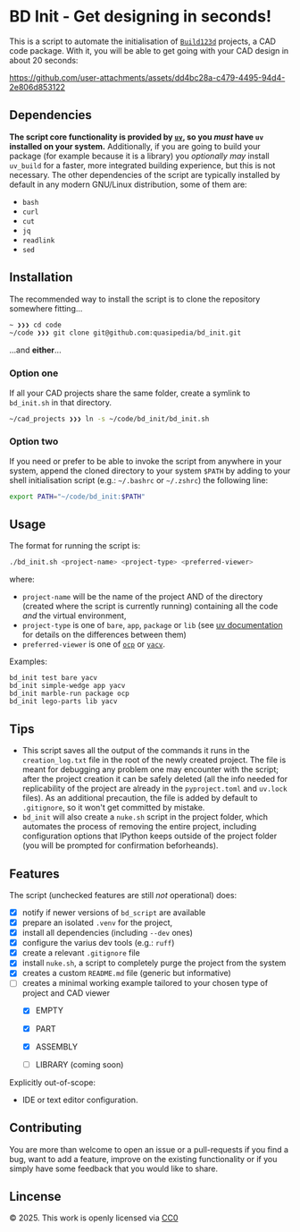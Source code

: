 # BD Init - Get designing in seconds!
This is a script to automate the initialisation of [`Build123d`](https://github.com/gumyr/build123d) projects, a CAD code package.
With it, you will be able to get going with your CAD design in about 20 seconds:

https://github.com/user-attachments/assets/dd4bc28a-c479-4495-94d4-2e806d853122


## Dependencies
**The script core functionality is provided by [`uv`](https://github.com/astral-sh/uv), so you _must_ have `uv` installed on your system.**
Additionally, if you are going to build your package (for example because it is a library) you _optionally may_ install `uv_build` for a faster, more integrated building experience, but this is not necessary.
The other dependencies of the script are typically installed by default in any modern GNU/Linux distribution, some of them are:
- `bash`
- `curl`
- `cut`
- `jq`
- `readlink`
- `sed`


## Installation
The recommended way to install the script is to clone the repository somewhere fitting...
```sh
~ ❯❯❯ cd code
~/code ❯❯❯ git clone git@github.com:quasipedia/bd_init.git
```
...and **either**...

### Option one
If all your CAD projects share the same folder, create a symlink to `bd_init.sh` in that directory.
```sh
~/cad_projects ❯❯❯ ln -s ~/code/bd_init/bd_init.sh
```
### Option two
If you need or prefer to be able to invoke the script from anywhere in your system, append the cloned directory to your system `$PATH` by adding to your shell initialisation script (e.g.: `~/.bashrc` or `~/.zshrc`) the following line:
```sh
export PATH="~/code/bd_init:$PATH"
```


## Usage
The format for running the script is:

```sh
./bd_init.sh <project-name> <project-type> <preferred-viewer>
```

where:
- `project-name` will be the name of the project AND of the directory (created where the script is currently running) containing all the code _and_ the virtual environment,
- `project-type` is one of `bare`, `app`, `package` or `lib` (see [uv documentation](https://docs.astral.sh/uv/concepts/projects/init/) for details on the differences between them)
- `preferred-viewer` is one of [`ocp`](https://github.com/bernhard-42/vscode-ocp-cad-viewer) or [`yacv`](https://github.com/yeicor-3d/yet-another-cad-viewer).

Examples:
```
bd_init test bare yacv
bd_init simple-wedge app yacv
bd_init marble-run package ocp
bd_init lego-parts lib yacv
```

## Tips
- This script saves all the output of the commands it runs in the `creation_log.txt` file in the root of the newly created project. The file is meant for debugging any problem one may encounter with the script; after the project creation it can be safely deleted (all the info needed for replicability of the project are already in the `pyproject.toml` and `uv.lock` files). As an additional precaution, the file is added by default to `.gitignore`, so it won't get committed by mistake.
- `bd_init` will also create a `nuke.sh` script in the project folder, which automates the process of removing the entire project, including configuration options that IPython keeps outside of the project folder (you will be prompted for confirmation beforheands).


## Features
The script (unchecked features are still _not_ operational) does:
- [x] notify if newer versions of `bd_script` are available
- [x] prepare an isolated `.venv` for the project,
- [x] install all dependencies (including `--dev` ones)
- [x] configure the varius dev tools (e.g.: `ruff`)
- [x] create a relevant `.gitignore` file
- [x] install `nuke.sh`, a script to completely purge the project from the system
- [x] creates a custom `README.md` file (generic but informative)
- [ ] creates a minimal working example tailored to your chosen type of project and CAD viewer
  - [x] EMPTY
  - [x] PART
  - [x] ASSEMBLY
  - [ ] LIBRARY (coming soon)
    

Explicitly out-of-scope:
- IDE or text editor configuration.


## Contributing
You are more than welcome to open an issue or a pull-requests if you find a bug, want to add a feature, improve on the existing functionality or if you simply have some feedback that you would like to share.


## Lincense
© 2025. This work is openly licensed via [CC0](https://creativecommons.org/publicdomain/zero/1.0/)
